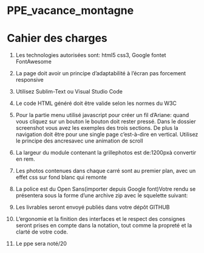 # PPE_vacance_montagne

# Cahier des charges

1. Les technologies autorisées sont: html5 css3, Google fontet FontAwesome

2. La page doit avoir un principe d’adaptabilité à l’écran pas forcement responsive

3. Utilisez Sublim-Text ou Visual Studio Code

4. Le code HTML généré doit être valide selon les normes du W3C

5. Pour la partie menu utilisé javascript pour créer un fil d’Ariane: quand vous cliquez sur un bouton le bouton doit rester pressé. Dans le dossier screenshot vous avez les exemples des trois sections.  De plus la navigation doit être pour une single page c’est-à-dire en vertical. Utilisez le principe des ancresavec une animation de scroll

6. La largeur du module contenant la grillephotos est de:1200pxà convertir en rem. 

7. Les photos contenues dans chaque carré sont au premier plan, avec un effet css sur fond blanc qui remonte

8. La police est du Open Sans(importer depuis Google font)Votre rendu se présentera sous la forme d’une archive zip avec le squelette suivant: 

9. Les livrables seront envoyé publiés dans votre dépôt GITHUB

10. L’ergonomie et la finition des interfaces et le respect des consignes seront prises en compte dans la notation, tout comme la propreté et la clarté de votre code.

11. Le ppe sera noté/20